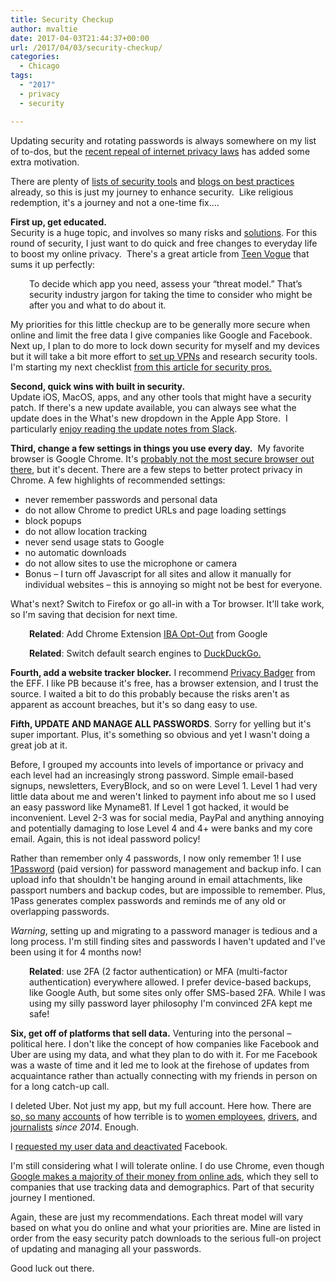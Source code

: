 ```yaml
---
title: Security Checkup
author: mvaltie
date: 2017-04-03T21:44:37+00:00
url: /2017/04/03/security-checkup/
categories:
  - Chicago
tags:
  - "2017"
  - privacy
  - security

---
```

Updating security and rotating passwords is always somewhere on my list of to-dos, but the [recent repeal of internet privacy laws][1] has added some extra motivation.

There are plenty of [lists of security tools][2] and [blogs on best practices][3] already, so this is just my journey to enhance security.  Like religious redemption, it's a journey and not a one-time fix&#8230;.

**First up, get educated.**   
Security is a huge topic, and involves so many risks and <a href="https://medium.com/product-hunt/dont-get-hacked-a25fde00f869" target="_blank" rel="noopener noreferrer">solutions</a>. For this round of security, I just want to do quick and free changes to everyday life to boost my online privacy.  There's a great article from <a href="http://www.teenvogue.com/story/how-to-keep-messages-secure" target="_blank" rel="noopener noreferrer">Teen Vogue</a> that sums it up perfectly:

<p style="padding-left:30px;">
  To decide which app you need, assess your “threat model.” That’s security industry jargon for taking the time to consider who might be after you and what to do about it.
</p>

My priorities for this little checkup are to be generally more secure when online and limit the free data I give companies like Google and Facebook. Next up, I plan to do more to lock down security for myself and my devices but it will take a bit more effort to <a href="https://thatoneprivacysite.net/vpn-comparison-chart/" target="_blank" rel="noopener noreferrer">set up VPNs</a> and research security tools. I'm starting my next checklist <a href="https://spin.atomicobject.com/2017/02/06/security-hygiene/" target="_blank" rel="noopener noreferrer">from this article for security pros.</a>

**Second, quick wins with built in security.**   
Update iOS, MacOS, apps, and any other tools that might have a security patch. If there's a new update available, you can always see what the update does in the What's new dropdown in the Apple App Store.  I particularly <a href="https://slackhq.com/a-little-thing-about-release-notes-997d2e06842d" target="_blank" rel="noopener noreferrer">enjoy reading the update notes from Slack</a>.

**Third, change a few settings in things you use every day.**  My favorite browser is Google Chrome. It's <a href="http://www.pcmag.com/article2/0,2817,1815833,00.asp" target="_blank" rel="noopener noreferrer">probably not the most secure browser out there</a>, but it's decent. There are a few steps to better protect privacy in Chrome. A few highlights of recommended settings:

  * never remember passwords and personal data
  * do not allow Chrome to predict URLs and page loading settings
  * block popups
  * do not allow location tracking
  * never send usage stats to Google
  * no automatic downloads
  * do not allow sites to use the microphone or camera
  * Bonus &#8211; I turn off Javascript for all sites and allow it manually for individual websites &#8211; this is annoying so might not be best for everyone.

What's next? Switch to Firefox or go all-in with a Tor browser. It'll take work, so I'm saving that decision for next time.

<p style="padding-left:30px;">
  <strong>Related</strong>: Add Chrome Extension <a href="https://chrome.google.com/webstore/detail/iba-opt-out-by-google/gbiekjoijknlhijdjbaadobpkdhmoebb" target="_blank" rel="noopener noreferrer">IBA Opt-Out</a> from Google
</p>

<p style="padding-left:30px;">
  <strong>Related</strong>: Switch default search engines to <a href="https://duckduckgo.com/privacy" target="_blank" rel="noopener noreferrer">DuckDuckGo.</a>
</p>

**Fourth, add a website tracker blocker.** I recommend <a href="https://www.eff.org/deeplinks/2017/04/one-million-badgers" target="_blank" rel="noopener noreferrer">Privacy Badger</a> from the EFF. I like PB because it's free, has a browser extension, and I trust the source. I waited a bit to do this probably because the risks aren't as apparent as account breaches, but it's so dang easy to use.

**Fifth, UPDATE AND MANAGE ALL PASSWORDS**. Sorry for yelling but it's super important. Plus, it's something so obvious and yet I wasn't doing a great job at it.

Before, I grouped my accounts into levels of importance or privacy and each level had an increasingly strong password. Simple email-based signups, newsletters, EveryBlock, and so on were Level 1. Level 1 had very little data about me and weren't linked to payment info about me so I used an easy password like Myname81. If Level 1 got hacked, it would be inconvenient. Level 2-3 was for social media, PayPal and anything annoying and potentially damaging to lose Level 4 and 4+ were banks and my core email. Again, this is not ideal password policy!

Rather than remember only 4 passwords, I now only remember 1! I use [1Password][4] (paid version) for password management and backup info. I can upload info that shouldn't be hanging around in email attachments, like passport numbers and backup codes, but are impossible to remember. Plus, 1Pass generates complex passwords and reminds me of any old or overlapping passwords.

_Warning_, setting up and migrating to a password manager is tedious and a long process. I'm still finding sites and passwords I haven't updated and I've been using it for 4 months now!

<p style="padding-left:30px;">
  <strong>Related</strong>: use 2FA (2 factor authentication) or MFA (multi-factor authentication) everywhere allowed. I prefer device-based backups, like Google Auth, but some sites only offer SMS-based 2FA. While I was using my silly password layer philosophy I'm convinced 2FA kept me safe!
</p>

**Six, get off of platforms that sell data.** Venturing into the personal &#8211; political here. I don't like the concept of how companies like Facebook and Uber are using my data, and what they plan to do with it. For me Facebook was a waste of time and it led me to look at the firehose of updates from acquaintance rather than actually connecting with my friends in person on for a long catch-up call.

I deleted Uber. Not just my app, but my full account. Here how. There are [so, so many][5] [accounts][6] of how terrible is to [women employees][7], [drivers][8], and [journalists][9] _since 2014_. Enough.

I <a href="https://www.nytimes.com/2017/03/24/technology/delete-facebook-twitter-accounts.html?smid=tw-nytimes&smtyp=cur&_r=0" target="_blank" rel="noopener noreferrer">requested my user data and deactivated</a> Facebook.

I'm still considering what I will tolerate online. I do use Chrome, even though [Google makes a majority of their money from online ads][10], which they sell to companies that use tracking data and demographics. Part of that security journey I mentioned.

Again, these are just my recommendations. Each threat model will vary based on what you do online and what your priorities are. Mine are listed in order from the easy security patch downloads to the serious full-on project of updating and managing all your passwords.

Good luck out there.

 [1]: http://theweek.com/speedreads/687918/senate-just-voted-repeal-privacy-laws-protecting-internet-browsing-history
 [2]: https://spin.atomicobject.com/2017/02/06/security-hygiene/
 [3]: http://www.teenvogue.com/story/how-to-keep-messages-secure
 [4]: https://1password.com/
 [5]: https://pando.com/2014/10/22/the-horrific-trickle-down-of-asshole-culture-at-a-company-like-uber/
 [6]: https://medium.com/@amyvertino/my-name-is-not-amy-i-am-an-uber-survivor-c6d6541e632f#.emaifb3hg
 [7]: https://www.susanjfowler.com/blog/2017/2/19/reflecting-on-one-very-strange-year-at-uber
 [8]: https://www.nytimes.com/interactive/2017/04/02/technology/uber-drivers-psychological-tricks.html
 [9]: https://pando.com/2014/11/17/the-moment-i-learned-just-how-far-uber-will-go-to-silence-journalists-and-attack-women/
 [10]: https://www.yahoo.com/news/google-solve-ad-placement-problems-172145856.html